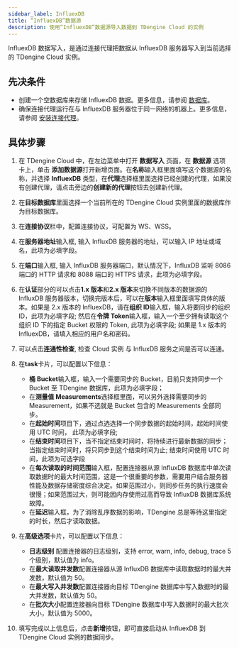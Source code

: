 ```yaml
---
sidebar_label: InfluexDB
title: “InfluexDB”数据源
description: 使用“InfluexDB”数据源导入数据到 TDengine Cloud 的实例
---
```


InfluexDB 数据写入，是通过连接代理把数据从 InfluexDB 服务器写入到当前选择的 TDengine Cloud 实例。

## 先决条件

- 创建一个空数据库来存储 InfluexDB 数据。更多信息，请参阅 [数据库](../../../programming/model/#create-database)。
- 确保连接代理运行在与 InfluexDB 服务器位于同一网络的机器上。更多信息，请参阅 [安装连接代理](../install-agent/)。

## 具体步骤

1. 在 TDengine Cloud 中，在左边菜单中打开 **数据写入** 页面，在 **数据源** 选项卡上，单击 **添加数据源**打开新增页面。在**名称**输入框里面填写这个数据源的名称，并选择 **InfluexDB** 类型，在**代理**选择框里面选择已经创建的代理，如果没有创建代理，请点击旁边的**创建新的代理**按钮去创建新代理。
2. 在**目标数据库**里面选择一个当前所在的 TDengine Cloud 实例里面的数据库作为目标数据库。
3. 在**连接协议**栏中，配置连接协议，可配置为 WS、WSS。
4. 在**服务器地址**输入框, 输入 InfluxDB 服务器的地址，可以输入 IP 地址或域名，此项为必填字段。
5. 在**端口**输入框, 输入 InfluxDB 服务器端口，默认情况下，InfluxDB 监听 8086 端口的 HTTP 请求和 8088 端口的 HTTPS 请求，此项为必填字段。
6. 在**认证**部分的可以点击**1.x 版本**和**2.x 版本**来切换不同版本的数据源的 InfluxDB 服务器版本，切换完版本后，可以在**版本**输入框里面填写具体的版本。如果是 2.x 版本的 InfluexDB，请在**组织 ID**输入框，输入将要同步的组织 ID，此项为必填字段; 然后在**令牌 Token**输入框，输入一个至少拥有读取这个组织 ID 下的指定 Bucket 权限的 Token, 此项为必填字段; 如果是 1.x 版本的 InfluexDB，请填入相应的用户名和密码。
7. 可以点击**连通性检查**, 检查 Cloud 实例 与 InfluxDB 服务之间是否可以连通。
8. 在**task**卡片，可以配置以下信息：

   - **桶 Bucket**输入框，输入一个需要同步的 Bucket，目前只支持同步一个 Bucket 至 TDengine 数据库，此项为必填字段；
   - 在**测量值 Measurements**选择框里面，可以另外选择需要同步的 Measurement，如果不选就是 Bucket 包含的 Measurements 全部同步。
   - 在**起始时间**项目下，通过点选选择一个同步数据的起始时间，起始时间使用 UTC 时间， 此项为必填字段;
   - 在**结束时间**项目下，当不指定结束时间时，将持续进行最新数据的同步；当指定结束时间时，将只同步到这个结束时间为止; 结束时间使用 UTC 时间，此项为可选字段
   - 在**每次读取的时间范围**输入框，配置连接器从源 InfluxDB 数据库中单次读取数据时的最大时间范围，这是一个很重要的参数，需要用户结合服务器性能及数据存储密度综合决定。如果范围过小，则同步任务的执行速度会很慢；如果范围过大，则可能因内存使用过高而导致 InfluxDB 数据库系统故障。
   - 在**延迟**输入框，为了消除乱序数据的影响，TDengine 总是等待这里指定的时长，然后才读取数据。

9. 在**高级选项**卡片，可以配置以下信息：
   - **日志级别** 配置连接器的日志级别，支持 error, warn, info, debug, trace 5 个级别，默认值为 info。
   - 在**最大读取并发数**配置连接器从源 InfluxDB 数据库中读取数据时的最大并发数，默认值为 50。
   - 在**最大写入并发数**配置连接器向目标 TDengine 数据库中写入数据时的最大并发数，默认值为 50。
   - 在**批次大小**配置连接器向目标 TDengine 数据库中写入数据时的最大批次大小，默认值为 5000。
10. 填写完成以上信息后，点击**新增**按钮，即可直接启动从 InfluexDB 到 TDengine Cloud 实例的数据同步。

